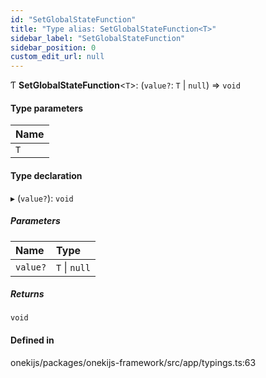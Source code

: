 ```yaml
---
id: "SetGlobalStateFunction"
title: "Type alias: SetGlobalStateFunction<T>"
sidebar_label: "SetGlobalStateFunction"
sidebar_position: 0
custom_edit_url: null
---
```


Ƭ **SetGlobalStateFunction**<`T`\>: (`value?`: `T` \| ``null``) => `void`

#### Type parameters

| Name |
| :------ |
| `T` |

#### Type declaration

▸ (`value?`): `void`

##### Parameters

| Name | Type |
| :------ | :------ |
| `value?` | `T` \| ``null`` |

##### Returns

`void`

#### Defined in

onekijs/packages/onekijs-framework/src/app/typings.ts:63
